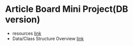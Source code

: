# Article Board Mini Project(DB version)
* resources [link]()
* Data/Class Structure Overview [link]()
